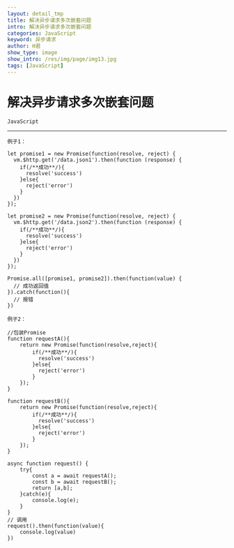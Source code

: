 ```yaml
---
layout: detail_tmp
title: 解决异步请求多次嵌套问题
intro: 解决异步请求多次嵌套问题
categories: JavaScript
keyword: 异步请求
author: H君
show_type: image
show_intro: /res/img/page/img13.jpg
tags: [JavaScript]
---
```



# 解决异步请求多次嵌套问题


`JavaScript`

--- 

    例子1：
    
    let promise1 = new Promise(function(resolve, reject) {
      vm.$http.get('/data.json1').then(function (response) {
        if(/**成功**/){
          resolve('success')
        }else{
          reject('error')
        }
      })
    });
    
    let promise2 = new Promise(function(resolve, reject) {
      vm.$http.get('/data.json2').then(function (response) {
        if(/**成功**/){
          resolve('success')
        }else{
          reject('error')
        }
      })
    });
    
    Promise.all([promise1, promise2]).then(function(value) {
      // 成功返回值
    }).catch(function(){
      // 报错
    })

    例子2：

    //包装Promise
    function requestA(){
        return new Promise(function(resolve,reject){
            if(/**成功**/){
              resolve('success')
            }else{
              reject('error')
            }
        });
    }
    
    function requestB(){
        return new Promise(function(resolve,reject){
            if(/**成功**/){
              resolve('success')
            }else{
              reject('error')
            }
        });
    }
    
    async function request() {
        try{
            const a = await requestA();
            const b = await requestB();
            return [a,b];
        }catch(e){
            console.log(e);
        }
    }
    // 调用
    request().then(function(value){
        console.log(value)
    })

